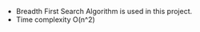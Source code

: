 
<ul>
<li>Breadth First Search Algorithm is used in this project.</li>
<li>Time complexity O(n^2)</li>
</ul>
	



